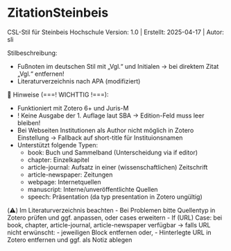 # ZitationSteinbeis
CSL-Stil für Steinbeis Hochschule
  Version: 1.0 | Erstellt: 2025-04-17 | Autor: sli

  Stilbeschreibung:
  - Fußnoten im deutschen Stil mit „Vgl.“ und Initialen
    →  bei direktem Zitat „Vgl.“ entfernen!
  - Literaturverzeichnis nach APA (modifiziert)


  🔧 Hinweise (===! WICHTTIG !===):
  - Funktioniert mit Zotero 6+ und Juris-M
  - ! Keine Ausgabe der 1. Auflage laut SBA
      → Edition-Feld muss leer bleiben!
  - Bei Webseiten Institutionen als Author nicht möglich in Zotero Einstellung
    → Fallback auf short-title für Instituionsnamen
  - Unterstützt folgende Typen:
    - book: Buch und Sammelband (Unterscheidung via if editor)
    - chapter: Einzelkapitel
    - article-journal:  Aufsatz in einer (wissenschaftlichen) Zeitschrift
    - article-newspaper: Zeitungen
    - webpage: Internetquellen
    - manuscript: Interne/unveröffentlichte Quellen
    - speech: Präsentation (da typ presentation in Zotero ungültig)

  (⚠️) Im Literaturverzeichnis beachten
    - Bei Problemen bitte Quellentyp in Zotero prüfen und ggf. anpassen, oder cases erweitern
    - If (URL) Case: bei book, chapter, article-journal, article-newspaper verfügbar
        → falls URL nicht erwünscht:
            - jeweiligen <choose> Block entfernen oder,
            - Hinterlegte URL in Zotero entfernen und ggf. als Notiz ablegen
